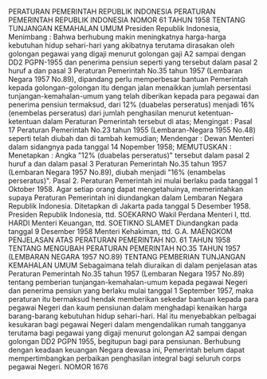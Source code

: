  PERATURAN PEMERINTAH REPUBLIK INDONESIA PERATURAN PEMERINTAH REPUBLIK INDONESIA NOMOR 61 TAHUN 1958 TENTANG TUNJANGAN KEMAHALAN UMUM Presiden Republik Indonesia,
Menimbang :
 Bahwa berhubung makin meningkatnya harga-harga kebutuhan hidup sehari-hari yang akibatnya terutama dirasakan oleh golongan pegawai yang digaji menurut golongan gaji A2 sampai dengan DD2 PGPN-1955 dan penerima pensiun seperti yang tersebut dalam pasal 2 huruf a dan pasal 3 Peraturan Pemerintah No.35 tahun 1957 (Lembaran Negara 1957 No.89), dipandang perlu memperbesar bantuan Pemerintah kepada golongan-golongan itu dengan jalan menaikkan jumlah persentasi tunjangan-kemahalan-umum yang telah diberikan kepada para pegawai dan penerima pensiun termaksud, dari 12% (duabelas perseratus) menjadi 16% (enembelas perseratus) dari jumlah penghasilan menurut ketentuan-ketentuan dalam Peraturan Pemerintah tersebut di atas;
Mengingat :
 Pasal 17 Peraturan Pemerintah No.23 tahun 1955 (Lembaran-Negara 1955 No.48) seperti telah diubah dan di tambah kemudian; Mendengar : Dewan Menteri dalam sidangnya pada tanggal 14 Nopember 1958;
MEMUTUSKAN :
 Menetapkan : Angka "12% (duabelas perseratus)" tersebut dalam pasal 2 huruf a dan dalam pasal 3 Peraturan Pemerintah No.35 tahun 1957 (Lembaran Negara 1957 No.89), diubah menjadi "16% (enambelas perseratus)". Pasal 2. Peraturan Pemerintah ini mulai berlaku pada tanggal 1 Oktober 1958. Agar setiap orang dapat mengetahuinya, memerintahkan supaya Peraturan Pemerintah ini diundangkan dalam Lembaran Negara Republik Indonesia. Ditetapkan di Jakarta pada tanggal 5 Desember 1958. Presiden Republik Indonesia, ttd. SOEKARNO Wakil Perdana Menteri I, ttd. HARDI Menteri Keuangan, ttd. SOETIKNO SLAMET Diundangkan pada tanggal 9 Desember 1958 Menteri Kehakiman, ttd. G.A. MAENGKOM PENJELASAN ATAS PERATURAN PEMERINTAH NO. 61 TAHUN 1958 TENTANG MENGUBAH PERATURAN PEMERINTAH NO.35 TAHUN 1957 (LEMBARAN NEGARA 1957 NO.89) TENTANG PEMBERIAN TUNJANGAN KEMAHALAN UMUM Sebagaimana telah diuraikan di dalam penjelasan atas Peraturan Pemerintah No.35 tahun 1957 (Lembaran Negara 1957 No.89) tentang pemberian tunjangan-kemahalan-umum kepada pegawai Negeri dan penerima pensiun yang berlaku mulai tanggal 1 September 1957, maka peraturan itu bermaksud hendak memberikan sekedar bantuan kepada para pegawai Negeri dan kaum pensiunan dalam menghadapi kenaikan harga barang-barang kebutuhan hidup sehari-hari. Hal itu menyebabkan pelbagai kesukaran bagi pegawai Negeri dalam mengendalikan rumah tangganya terutama bagi pegawai yang digaji menurut golongan A2 sampai dengan golongan DD2 PGPN 1955, begitupun bagi para pensiunan. Berhubung dengan keadaan keuangan Negara dewasa ini, Pemerintah belum dapat mempertimbangkan perbaikan penghasilan integral bagi seluruh corps pegawai Negeri. NOMOR 1676